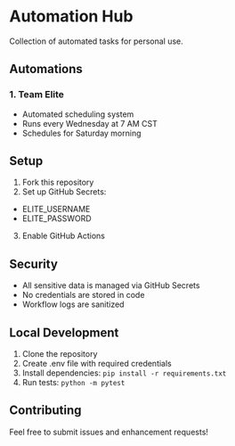 # Automation Hub

Collection of automated tasks for personal use.

## Automations

### 1. Team Elite
- Automated scheduling system
- Runs every Wednesday at 7 AM CST
- Schedules for Saturday morning

## Setup
1. Fork this repository
2. Set up GitHub Secrets:
 - ELITE_USERNAME
 - ELITE_PASSWORD
3. Enable GitHub Actions

## Security
- All sensitive data is managed via GitHub Secrets
- No credentials are stored in code
- Workflow logs are sanitized

## Local Development
1. Clone the repository
2. Create .env file with required credentials
3. Install dependencies: `pip install -r requirements.txt`
4. Run tests: `python -m pytest`

## Contributing
Feel free to submit issues and enhancement requests!
